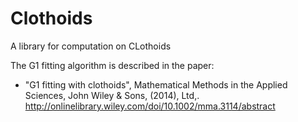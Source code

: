 # Clothoids

A library for computation on CLothoids

The G1 fitting algorithm is described in the paper:

  - "G1 fitting with clothoids", Mathematical Methods in the Applied Sciences, John Wiley & Sons, (2014), Ltd,.
     http://onlinelibrary.wiley.com/doi/10.1002/mma.3114/abstract

